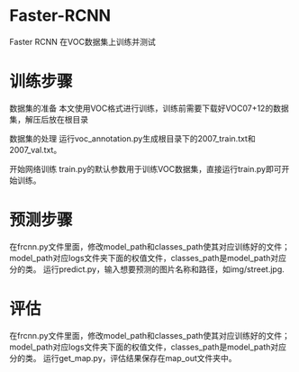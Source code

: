 # Faster-RCNN
Faster RCNN 在VOC数据集上训练并测试

# 训练步骤
数据集的准备
本文使用VOC格式进行训练，训练前需要下载好VOC07+12的数据集，解压后放在根目录

数据集的处理
运行voc_annotation.py生成根目录下的2007_train.txt和2007_val.txt。

开始网络训练
train.py的默认参数用于训练VOC数据集，直接运行train.py即可开始训练。

# 预测步骤
在frcnn.py文件里面，修改model_path和classes_path使其对应训练好的文件；model_path对应logs文件夹下面的权值文件，classes_path是model_path对应分的类。
运行predict.py，输入想要预测的图片名称和路径，如img/street.jpg.

# 评估
在frcnn.py文件里面，修改model_path和classes_path使其对应训练好的文件；model_path对应logs文件夹下面的权值文件，classes_path是model_path对应分的类。
运行get_map.py，评估结果保存在map_out文件夹中。
